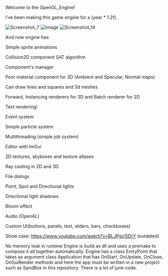 Welcome to the OpenGL_Engine!

I've been making this game engine for a (year * 1.2f).

![Screenshot_7](https://user-images.githubusercontent.com/48869588/112764134-ecff5e00-900f-11eb-9f7b-081ee5e2eb25.png)
![image](https://user-images.githubusercontent.com/48869588/112905075-8141f180-90f2-11eb-9d49-136ede113d1e.png)
![Screenshot_14](https://user-images.githubusercontent.com/48869588/123415039-58c87700-d5bd-11eb-8864-4337cd978f28.png)

And now engine has:

Simple sprite animations

Collision2D component SAT algorithm

Component's manager

Poor material component for 3D (Ambient and Specular, Normal maps)

Can draw lines and squares and 3d meshes

Forward, Instancing renderers for 3D and Batch renderer for 2D

Text rendering!

Event system

Simple particle system

Multithreading (simple job system)

Editor with ImGui

2D textures, skyboxes and texture atlases

Ray casting in 2D and 3D

File dialogs

Point, Spot and Directional lights

Directional light shadows

Bloom effect

Audio (OpenAL)

Custom UI(buttons, panels, text, sliders, bars, checkboxes)


Show case: https://www.youtube.com/watch?v=BLJPgcl5DrY (outdated)

No memory leak in runtime
Engine is build as dll and uses a premake to compose it all together automatically. Engine has a class EntryPoint that takes as argument class Application that has OnStart, OnUpdate, OnClose, OnGuiRender methods and here the app must be written in a new project such as SandBox in this repository. There is a lot of junk code.
